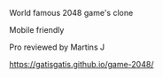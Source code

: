 World famous 2048 game's clone

Mobile friendly

Pro reviewed by Martins J

https://gatisgatis.github.io/game-2048/
